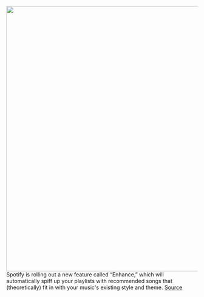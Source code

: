 <img src='https://cdn.vox-cdn.com/thumbor/wcQkGX_RZew9-etKqUys28yS1Wk=/0x0:1920x733/1200x800/filters:focal(807x214:1113x520)/cdn.vox-cdn.com/uploads/chorus_image/image/69835310/Spotify_Enhance_PR_Static_1920x733.0.png' width='700px' /><br/>
Spotify is rolling out a new feature called “Enhance,” which will automatically spiff up your playlists with recommended songs that (theoretically) fit in with your music's existing style and theme.
<a href='https://www.theverge.com/2021/9/9/22664655/spotify-enhance-feature-recommended-songs-playlists'> Source <a/>